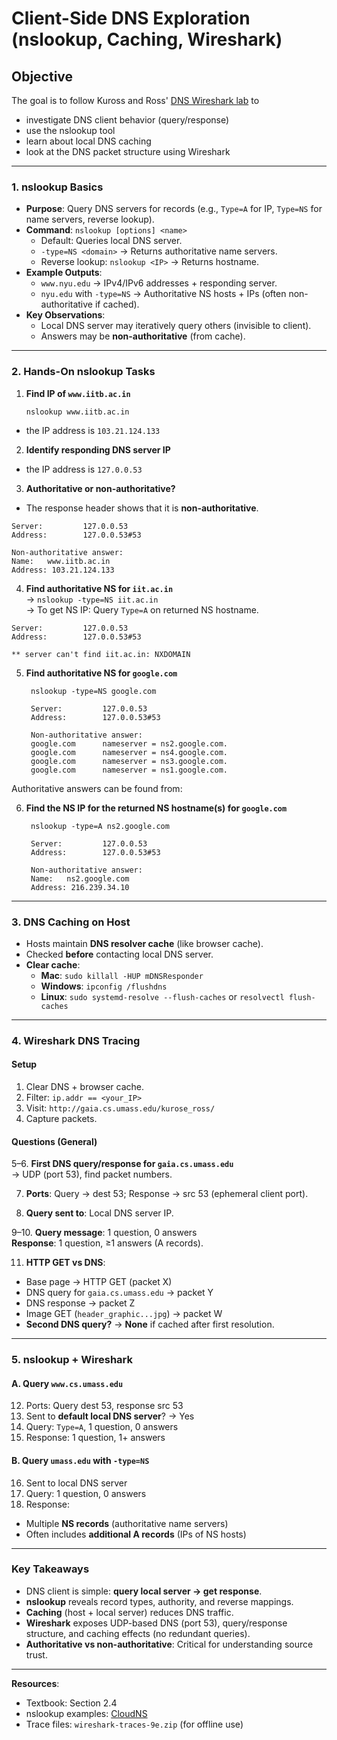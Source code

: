 # Client-Side DNS Exploration (nslookup, Caching, Wireshark)

## Objective

The goal is to follow Kuross and Ross' [DNS Wireshark lab](https://www-net.cs.umass.edu/wireshark-labs/Wireshark_DNS_v9.pdf) to
- investigate DNS client behavior (query/response)
- use the nslookup tool
- learn about local DNS caching
- look at the DNS packet structure using Wireshark

---

### **1. nslookup Basics**
- **Purpose**: Query DNS servers for records (e.g., `Type=A` for IP, `Type=NS` for name servers, reverse lookup).
- **Command**: `nslookup [options] <name>`
  - Default: Queries local DNS server.
  - `-type=NS <domain>` → Returns authoritative name servers.
  - Reverse lookup: `nslookup <IP>` → Returns hostname.
- **Example Outputs**:
  - `www.nyu.edu` → IPv4/IPv6 addresses + responding server.
  - `nyu.edu` with `-type=NS` → Authoritative NS hosts + IPs (often non-authoritative if cached).
- **Key Observations**:
  - Local DNS server may iteratively query others (invisible to client).
  - Answers may be **non-authoritative** (from cache).

---

### **2. Hands-On nslookup Tasks**
1. **Find IP of `www.iitb.ac.in`**

       nslookup www.iitb.ac.in

- the IP address is `103.21.124.133`

2. **Identify responding DNS server IP**
- the IP address is `127.0.0.53`

3. **Authoritative or non-authoritative?**  
- The response header shows that it is **non-authoritative**.  

```
Server:         127.0.0.53
Address:        127.0.0.53#53

Non-authoritative answer:
Name:   www.iitb.ac.in
Address: 103.21.124.133
```

4. **Find authoritative NS for `iit.ac.in`**  
   → `nslookup -type=NS iit.ac.in`  
   → To get NS IP: Query `Type=A` on returned NS hostname.

```
Server:         127.0.0.53
Address:        127.0.0.53#53

** server can't find iit.ac.in: NXDOMAIN
```

5. **Find authoritative NS for `google.com`**  

        nslookup -type=NS google.com

        Server:         127.0.0.53
        Address:        127.0.0.53#53
        
        Non-authoritative answer:
        google.com      nameserver = ns2.google.com.
        google.com      nameserver = ns4.google.com.
        google.com      nameserver = ns3.google.com.
        google.com      nameserver = ns1.google.com.

Authoritative answers can be found from:

6. **Find the NS IP for the returned NS hostname(s) for `google.com`**

        nslookup -type=A ns2.google.com

        Server:         127.0.0.53
        Address:        127.0.0.53#53
        
        Non-authoritative answer:
        Name:   ns2.google.com
        Address: 216.239.34.10

---

### **3. DNS Caching on Host**
- Hosts maintain **DNS resolver cache** (like browser cache).
- Checked **before** contacting local DNS server.
- **Clear cache**:
  - **Mac**: `sudo killall -HUP mDNSResponder`
  - **Windows**: `ipconfig /flushdns`
  - **Linux**: `sudo systemd-resolve --flush-caches` or `resolvectl flush-caches`

---

### **4. Wireshark DNS Tracing**

#### **Setup**
1. Clear DNS + browser cache.
2. Filter: `ip.addr == <your_IP>`
3. Visit: `http://gaia.cs.umass.edu/kurose_ross/`
4. Capture packets.

#### **Questions (General)**
5–6. **First DNS query/response for `gaia.cs.umass.edu`**  
   → UDP (port 53), find packet numbers.

7. **Ports**: Query → dest 53; Response → src 53 (ephemeral client port).

8. **Query sent to**: Local DNS server IP.

9–10. **Query message**: 1 question, 0 answers  
   **Response**: 1 question, ≥1 answers (A records).

11. **HTTP GET vs DNS**:
   - Base page → HTTP GET (packet X)
   - DNS query for `gaia.cs.umass.edu` → packet Y
   - DNS response → packet Z
   - Image GET (`header_graphic...jpg`) → packet W
   - **Second DNS query?** → **None** if cached after first resolution.

---

### **5. nslookup + Wireshark**

#### **A. Query `www.cs.umass.edu`**
12. Ports: Query dest 53, response src 53  
13. Sent to **default local DNS server**? → Yes  
14. Query: `Type=A`, 1 question, 0 answers  
15. Response: 1 question, 1+ answers

#### **B. Query `umass.edu` with `-type=NS`**
16. Sent to local DNS server  
17. Query: 1 question, 0 answers  
18. Response:
   - Multiple **NS records** (authoritative name servers)
   - Often includes **additional A records** (IPs of NS hosts)

---

### **Key Takeaways**
- DNS client is simple: **query local server → get response**.
- **nslookup** reveals record types, authority, and reverse mappings.
- **Caching** (host + local server) reduces DNS traffic.
- **Wireshark** exposes UDP-based DNS (port 53), query/response structure, and caching effects (no redundant queries).
- **Authoritative vs non-authoritative**: Critical for understanding source trust.

---

**Resources**:
- Textbook: Section 2.4
- nslookup examples: [CloudNS](https://www.cloudns.net/blog/10-most-used-nslookup-commands/)
- Trace files: `wireshark-traces-9e.zip` (for offline use)
